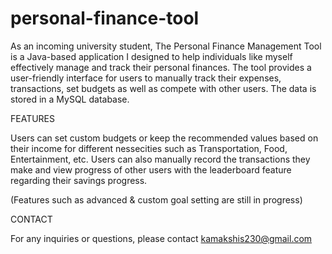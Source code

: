 # personal-finance-tool

As an incoming university student, The Personal Finance Management Tool is a Java-based application I designed to help 
individuals like myself effectively manage and track their personal finances. The tool provides a user-friendly interface for 
users to manually track their expenses, transactions, set budgets as well as compete with 
other users. The data is stored in a MySQL database.

FEATURES 

Users can set custom budgets or keep the recommended values based on their income for different 
nessecities such as Transportation, Food, Entertainment, etc. Users can also manually record the transactions
they make and view progress of other users with the leaderboard feature regarding their savings progress.

(Features such as advanced & custom goal setting are still in progress)

CONTACT

For any inquiries or questions, please contact kamakshis230@gmail.com
